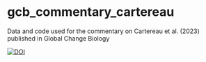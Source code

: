 # gcb_commentary_cartereau
Data and code used for the commentary on Cartereau et al. (2023) published in Global Change Biology

[![DOI](https://zenodo.org/badge/648611113.svg)](https://zenodo.org/badge/latestdoi/648611113)
